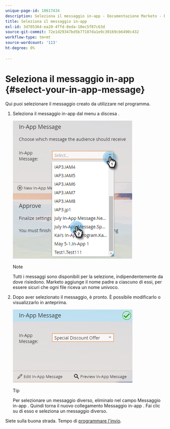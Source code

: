 ```yaml
---
unique-page-id: 10617434
description: Seleziona il messaggio in-app - Documentazione Marketo - Documentazione del prodotto
title: Seleziona il messaggio in-app
exl-id: 3d705364-ea20-4ffd-8eda-10ec5f87c63d
source-git-commit: 72e1d29347bd5b77107da1e9c30169cb6490c432
workflow-type: tm+mt
source-wordcount: '113'
ht-degree: 0%

---
```


# Seleziona il messaggio in-app {#select-your-in-app-message}

Qui puoi selezionare il messaggio creato da utilizzare nel programma.

1. Seleziona il messaggio in-app dal menu a discesa .

   ![](assets/image2016-5-9-15-3a43-3a3.png)

   >[!NOTE]
   >
   >Tutti i messaggi sono disponibili per la selezione, indipendentemente da dove risiedono. Marketo aggiunge il nome padre a ciascuno di essi, per essere sicuri che ogni file riceva un nome univoco.

1. Dopo aver selezionato il messaggio, è pronto. È possibile modificarlo o visualizzarlo in anteprima.

   ![](assets/image2016-5-9-15-3a41-3a48.png)

   >[!TIP]
   >
   >Per selezionare un messaggio diverso, eliminalo nel campo Messaggio in-app . Quindi torna il nuovo collegamento Messaggio in-app . Fai clic su di esso e seleziona un messaggio diverso.

Siete sulla buona strada. Tempo di [programmare l&#39;invio](/help/marketo/product-docs/mobile-marketing/in-app-messages/sending-your-in-app-message/schedule-your-in-app-message.md).
